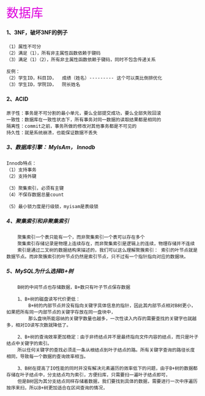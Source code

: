 <font color="#dd00dd" size=6>数据库</font><br />

#### 1、3NF，破坏3NF的例子
	（1）属性不可分
	（2）满足（1），所有非主属性函数依赖于键码
	（3）满足（1）（2），所有非主属性函数依赖于键码，同时不包含传递关系

	反例：
	（2）学生ID，科目ID，  成绩（姓名）--------- 这个可以类比倒排优化
	（3）学生ID，学院ID，  院长姓名
#### 2、ACID
    原子性：事务是不可分割的最小单元，要么全部提交成功，要么全部失败回滚
    一致性：数据库在一致性状态下，所有事务对同一数据的读取结果都是相同的
    隔离性：commit之前，事务所做的修改对其他事务都是不可见的
    持久性：就是系统崩溃，也能保证数据不丢失

##### 3、数据库引擎： MyIsAm， Innodb
    Innodb特点：
    （1）支持事务
    （2）支持外键

    （3）聚集索引，必须有主键
    （4）不保存数据总量count

    （5）最小锁力度是行级锁，myisam是表级锁

##### 4、聚集索引和非聚集索引
```
    聚集索引一个表只能有一个，而非聚集索引一个表可以存在多个
    聚集索引存储记录是物理上连续存在，而非聚集索引是逻辑上的连续，物理存储并不连续
    索引是通过二叉树的数据结构来描述的，我们可以这么理解聚簇索引： 索引的叶节点就是数据节点。而非聚簇索引的叶节点仍然是索引节点，只不过有一个指针指向对应的数据块。

```

##### 5、MySQL为什么选择B+树
```
    B树的中间节点也存储数据，B+数只有叶子节点保存数据

    1、B+树的磁盘读写代价更低：
        B+树的内部节点并没有指向关键字具体信息的指针，因此其内部节点相对B树更小，如果把所有同一内部节点的关键字存放在同一盘块中，
        那么盘块所能容纳的关键字数量也越多，一次性读入内存的需要查找的关键字也就越多，相对IO读写次数就降低了。

    2、B+树的查询效率更加稳定：由于非终结点并不是最终指向文件内容的结点，而只是叶子结点中关键字的索引。
    所以任何关键字的查找必须走一条从根结点到叶子结点的路。所有关键字查询的路径长度相同，导致每一个数据的查询效率相当。

    3、B树在提高了IO性能的同时并没有解决元素遍历的效率低下的问题，由于B+树的数据都存储在叶子结点中，分支结点均为索引，方便扫库，只需要扫一遍叶子结点即可，
    但是B树因为其分支结点同样存储着数据，我们要找到具体的数据，需要进行一次中序遍历按序来扫，所以B+树更加适合在区间查询的情况，
```
